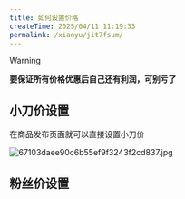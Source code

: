 ```yaml
---
title: 如何设置价格
createTime: 2025/04/11 11:19:33
permalink: /xianyu/jit7fsum/
---
```

> [!warning]
> **要保证所有价格优惠后自己还有利润，可别亏了**

## 小刀价设置

在商品发布页面就可以直接设置小刀价

![67103daee90c6b55ef9f3243f2cd837.jpg](https://img.picui.cn/free/2025/04/11/67f888d3322a4.jpg)

## 粉丝价设置

